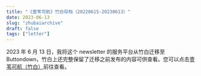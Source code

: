 ```yaml
---
title: "《壹苇可航》竹白存档（20220615-20230613）"
date: 2023-06-13
slug: "zhubaiarchive"
draft: false
tags: ["letter"]
---
```



2023 年 6 月 13 日，我将这个 newsletter 的服务平台从竹白迁移至 Buttondown，竹白上还完整保留了迁移之前发布的内容可供查看。您可以点击[壹苇可航（竹白）](https://ywkhzen.zhubai.love)前往查看。
